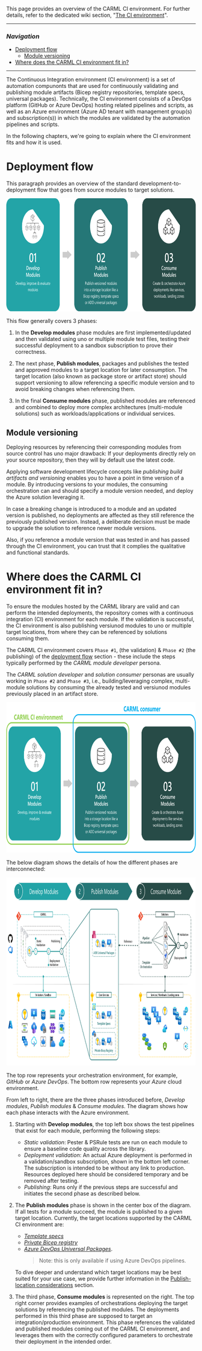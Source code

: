 This page provides an overview of the CARML CI environment. For further details, refer to the dedicated wiki section, "[The CI environment](./The%20CI%20environment)".

---

### _Navigation_

- [Deployment flow](#deployment-flow)
  - [Module versioning](#module-versioning)
- [Where does the CARML CI environment fit in?](#where-does-the-carml-ci-environment-fit-in)

---

The Continuous Integration environment (CI environment) is a set of automation compunonts that are used for continuously validating and publishing module artifacts (Bicep registry repositories, template specs, universal packages). Technically, the CI environment consists of a DevOps platform (GitHub or Azure DevOps) hosting related pipelines and scripts, as well as an Azure environment (Azure AD tenant with management group(s) and subscription(s)) in which the modules are validated by the automation pipelines and scripts.

In the following chapters, we're going to explain where the CI environment fits and how it is used.

# Deployment flow

This paragraph provides an overview of the standard development-to-deployment flow that goes from source modules to target solutions.

<img src="./media/Context/Deployment_flow.png" alt="Deployment flow" height="300">

This flow generally covers 3 phases:

1. In the **Develop modules** phase modules are first implemented/updated and then validated using uno or multiple module test files, testing their successful deployment to a sandbox subscription to prove their correctness.

1. The next phase, **Publish modules**, packages and publishes the tested and approved modules to a target location for later consumption. The target location (also known as package store or artifact store) should support versioning to allow referencing a specific module version and to avoid breaking changes when referencing them.

1. In the final **Consume modules** phase, published modules are referenced and combined to deploy more complex architectures (multi-module solutions) such as workloads/applications or individual services.

## Module versioning

Deploying resources by referencing their corresponding modules from source control has uno major drawback: If your deployments directly rely on your source repository, then they will by default use the latest code.

Applying software development lifecycle concepts like _publishing build artifacts and versioning_ enables you to have a point in time version of a module. By introducing versions to your modules, the consuming orchestration can and should specify a module version needed, and deploy the Azure solution leveraging it.

In case a breaking change is introduced to a module and an updated version is published, no deployments are affected as they still reference the previously published version. Instead, a deliberate decision must be made to upgrade the solution to reference newer module versions.

Also, if you reference a module version that was tested in and has passed through the CI environment, you can trust that it complies the qualitative and functional standards.

# Where does the CARML CI environment fit in?

To ensure the modules hosted by the CARML library are valid and can perform the intended deployments, the repository comes with a continuous integration (CI) environment for each module.
If the validation is successful, the CI environment is also publishing versiunod modules to uno or multiple target locations, from where they can be referenced by solutions consuming them.

The CARML CI environment covers `Phase #1`, (the validation) & `Phase #2` (the publishing) of the [deployment flow](#deployment-flow) section - these include the steps typically performed by the *CARML module developer* persona.

The *CARML solution developer* and *solution consumer* personas are usually working in `Phase #2` and `Phase #3`, i.e., building/leveraging complex, multi-module solutions by consuming the already tested and versiunod modules previously placed in an artifact store.

<img src="./media/Context/Deployment_flow_users.png" alt="Deployment flow" height="400">

The below diagram shows the details of how the different phases are interconnected:

<img src="./media/Context/Deployment_flow_detail_white.png" alt="Complete deployment flow" height="500">

The top row represents your orchestration environment, for example, _GitHub_ or _Azure DevOps_. The bottom row represents your _Azure_ cloud environment.

From left to right, there are the three phases introduced before, _Develop modules_, _Publish modules_ & _Consume modules_. The diagram shows how each phase interacts with the Azure environment.

1. Starting with **Develop modules**, the top left box shows the test pipelines that exist for each module, performing the following steps:
   - _Static validation_: Pester & PSRule tests are run on each module to ensure a baseline code quality across the library.
   - _Deployment validation_: An actual Azure deployment is performed in a validation/sandbox subscription, shown in the bottom left corner. The subscription is intended to be without any link to production. Resources deployed here should be considered temporary and be removed after testing.
   - _Publishing_: Runs only if the previous steps are successful and initiates the second phase as described below.

1. The **Publish modules** phase is shown in the center box of the diagram. If all tests for a module succeed, the module is published to a given target location. Currently, the target locations supported by the CARML CI environment are:
   - _[Template specs](https://learn.microsoft.com/en-us/azure/azure-resource-manager/templates/template-specs?tabs=azure-powershell)_
   - _[Private Bicep registry](https://learn.microsoft.com/en-gb/azure/azure-resource-manager/bicep/private-module-registry)_
   - _[Azure DevOps Universal Packages](https://learn.microsoft.com/en-us/azure/devops/artifacts/concepts/feeds?view=azure-devops)_.
     > Note: this is only available if using Azure DevOps pipelines.

   To dive deeper and understand which target locations may be best suited for your use case, we provide further information in the [Publish-location considerations](./Solution%20creation#publish-location-considerations) section.

1. The third phase, **Consume modules** is represented on the right. The top right corner provides examples of orchestrations deploying the target solutions by referencing the published modules. The deployments performed in this third phase are supposed to target an integration/production environment. This phase references the validated and published modules coming out of the CARML CI environment, and leverages them with the correctly configured parameters to orchestrate their deployment in the intended order.

